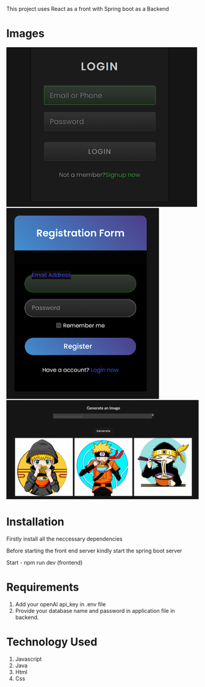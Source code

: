 This project uses React as a front with Spring boot as a Backend

# Images
<div style={display:flex}>
<img src="/Frontend/public/ss/login.png" width="500">
<img src="/Frontend/public/ss/signup.png" width="400">
</div>
<img src="/Frontend/public/ss/main.png" width="1000">

# Installation
Firstly install all the neccessary dependencies 

Before starting the front end server kindly start the spring boot server

Start - npm run dev (frontend)

# Requirements
1. Add your openAI api_key in .env file
2. Provide your database name and password in application file in backend.

# Technology Used
1. Javascript
2. Java
3. Html
4. Css
